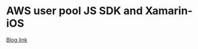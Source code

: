 # AWS user pool JS SDK and Xamarin-iOS

[Blog link](https://recemerocks.wordpress.com/2016/08/16/amazon-cognito-user-pool-javascript-sdk-and-xamarin-ios/)


